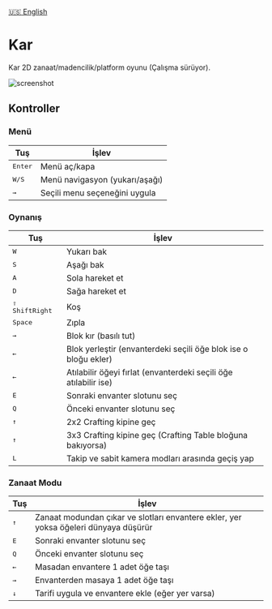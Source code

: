 [:us: English](README.md)

# Kar

Kar 2D zanaat/madencilik/platform oyunu (Çalışma sürüyor).

![screenshot](https://github.com/user-attachments/assets/648b2dc2-ceba-4809-a953-8f55b74c8d57)

## Kontroller

### Menü

| Tuş              | İşlev                          |
| ---------------- | ------------------------------ |
| <kbd>Enter</kbd> | Menü aç/kapa                   |
| <kbd>W/S</kbd>   | Menü navigasyon (yukarı/aşağı) |
| <kbd>→</kbd>     | Seçili menu seçeneğini uygula  |

### Oynanış

| Tuş                     | İşlev                                                            |
| ----------------------- | ---------------------------------------------------------------- |
| <kbd>W</kbd>            | Yukarı bak                                                       |
| <kbd>S</kbd>            | Aşağı bak                                                        |
| <kbd>A</kbd>            | Sola hareket et                                                  |
| <kbd>D</kbd>            | Sağa hareket et                                                  |
| <kbd>⇧ ShiftRight</kbd> | Koş                                                              |
| <kbd>Space</kbd>        | Zıpla                                                            |
| <kbd>→</kbd>            | Blok kır (basılı tut)                                            |
| <kbd>←</kbd>            | Blok yerleştir (envanterdeki seçili öğe blok ise o bloğu ekler)  |
| <kbd>←</kbd>            | Atılabilir öğeyi fırlat (envanterdeki seçili öğe atılabilir ise) |
| <kbd>E</kbd>            | Sonraki envanter slotunu seç                                     |
| <kbd>Q</kbd>            | Önceki  envanter slotunu seç                                     |
| <kbd>↑</kbd>            | 2x2 Crafting kipine geç                                          |
| <kbd>↑</kbd>            | 3x3 Crafting kipine geç (Crafting Table bloğuna bakıyorsa)       |
| <kbd>L</kbd>            | Takip ve sabit kamera modları arasında geçiş yap                 |


### Zanaat Modu

| Tuş          | İşlev                                                                                |
| ------------ | ------------------------------------------------------------------------------------ |
| <kbd>↑</kbd> | Zanaat modundan çıkar ve slotları envantere ekler, yer yoksa öğeleri dünyaya düşürür |
| <kbd>E</kbd> | Sonraki envanter slotunu seç                                                         |
| <kbd>Q</kbd> | Önceki  envanter slotunu seç                                                         |
| <kbd>←</kbd> | Masadan envantere 1 adet öğe taşı                                                    |
| <kbd>→</kbd> | Envanterden masaya 1 adet öğe taşı                                                   |
| <kbd>↓</kbd> | Tarifi uygula ve envantere ekle (eğer yer varsa)                                     |
  